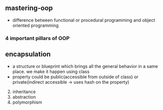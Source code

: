 ## mastering-oop

- difference between functional or procedural programming and object oriented programming

### 4 important pillars of OOP

## encapsulation

- a structure or blueprint which brings all the general behavior in a same place. we make it happen using class
- property could be public(accessible from outside of class) or private(indirect accessible -> uses hash on the property)

2. inheritance
3. abstraction
4. polymorphism
